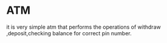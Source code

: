 # ATM
it is very simple atm that performs the operations of withdraw ,deposit,checking balance for correct pin number.
